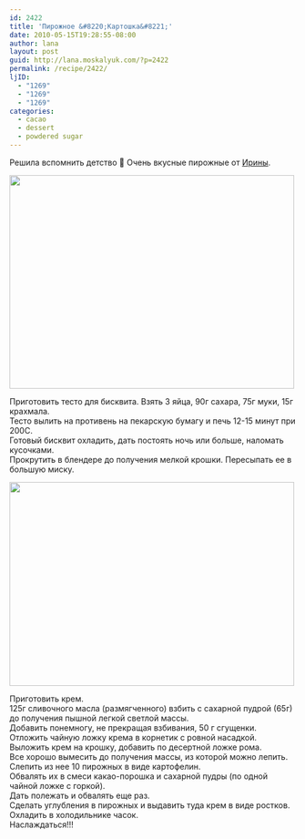```yaml
---
id: 2422
title: 'Пирожное &#8220;Картошка&#8221;'
date: 2010-05-15T19:28:55-08:00
author: lana
layout: post
guid: http://lana.moskalyuk.com/?p=2422
permalink: /recipe/2422/
ljID:
  - "1269"
  - "1269"
  - "1269"
categories:
  - cacao
  - dessert
  - powdered sugar
---
```

Решила вспомнить детство 🙂 Очень вкусные пирожные от [Ирины](http://chadeyka.livejournal.com/).

<img loading="lazy" class="alignnone" title="&quot;potato&quot; dessert" src="http://farm2.static.flickr.com/1306/4610660288_9a3eeb5bcb.jpg" alt="" width="500" height="375" /> 

Приготовить тесто для бисквита. Взять 3 яйца, 90г сахара, 75г муки, 15г крахмала.  
Тесто вылить на противень на пекарскую бумагу и печь 12-15 минут при 200С.  
Готовый бисквит охладить, дать постоять ночь или больше, наломать кусочками.  
Прокрутить в блендере до получения мелкой крошки. Пересыпать ее в большую миску.

<img loading="lazy" class="alignnone" title="&quot;potato&quot; dessert" src="http://farm5.static.flickr.com/4071/4610656100_5b21071451.jpg" alt="" width="500" height="358" /> 

Приготовить крем.  
125г сливочного масла (размягченного) взбить с сахарной пудрой (65г) до получения пышной легкой светлой массы.  
Добавить понемногу, не прекращая взбивания, 50 г сгущенки. Отложить чайную ложку крема в корнетик с ровной насадкой.  
Выложить крем на крошку, добавить по десертной ложке рома.  
Все хорошо вымесить до получения массы, из которой можно лепить.  
Слепить из нее 10 пирожных в виде картофелин.  
Обвалять их в смеси какао-порошка и сахарной пудры (по одной чайной ложке с горкой).  
Дать полежать и обвалять еще раз.  
Сделать углубления в пирожных и выдавить туда крем в виде ростков.  
Охладить в холодильнике часок.  
Наслаждаться!!!